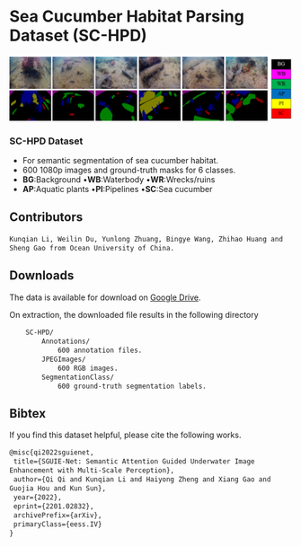 # Sea Cucumber Habitat Parsing Dataset (SC-HPD)
    
  ![SC-HPD](./figs/SC-HPD.png)
  ### SC-HPD Dataset
- For semantic segmentation of sea cucumber habitat.
- 600 1080p images and ground-truth masks for 6 classes.
- **BG**:Background       •**WB**:Waterbody   •**WR**:Wrecks/ruins
- **AP**:Aquatic plants   •**PI**:Pipelines   •**SC**:Sea cucumber
## Contributors
    Kunqian Li, Weilin Du, Yunlong Zhuang, Bingye Wang, Zhihao Huang and Sheng Gao from Ocean University of China.

## Downloads
The data is available for download on [Google Drive](https://drive.google.com/file/d/1SCom7vjxjDyYiOaZScuPX8rP6DEJXmCe/view?usp=sharing).  

On extraction, the downloaded file results in the following directory

        SC-HPD/
            Annotations/
                600 annotation files.
            JPEGImages/
                600 RGB images.
            SegmentationClass/
                600 ground-truth segmentation labels.

## Bibtex
If you find this dataset helpful, please cite the following works.

    @misc{qi2022sguienet,
     title={SGUIE-Net: Semantic Attention Guided Underwater Image Enhancement with Multi-Scale Perception},
     author={Qi Qi and Kunqian Li and Haiyong Zheng and Xiang Gao and Guojia Hou and Kun Sun},
     year={2022},
     eprint={2201.02832},
     archivePrefix={arXiv},
     primaryClass={eess.IV}
    }
